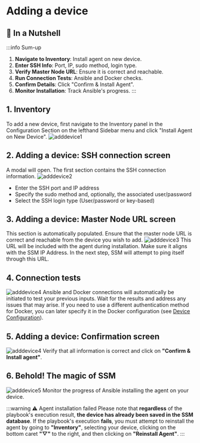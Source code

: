 # Adding a device

## 🌰 In a Nutshell

:::info Sum-up
1. **Navigate to Inventory**: Install agent on new device.
2. **Enter SSH Info**: Port, IP, sudo method, login type.
3. **Verify Master Node URL**: Ensure it is correct and reachable.
4. **Run Connection Tests**: Ansible and Docker checks.
5. **Confirm Details**: Click "Confirm & Install Agent".
6. **Monitor Installation**: Track Ansible's progress.
:::

## 1. Inventory
To add a new device, first navigate to the Inventory panel in the Configuration Section on the lefthand Sidebar menu and click "Install Agent on New Device".
![adddevice1](/add-device/add-device-1.png)

## 2. Adding a device: SSH connection screen
A modal will open. The first section contains the SSH connection information.
![adddevice2](/add-device/add-device-2.png)
- Enter the SSH port and IP address
- Specify the sudo method and, optionally, the associated user/password
- Select the SSH login type (User/password or key-based)

## 3. Adding a device: Master Node URL screen
This section is automatically populated. Ensure that the master node URL is correct and reachable from the device you wish to add.
![adddevice3](/add-device/add-device-3.png)
This URL will be included with the agent during installation. Make sure it aligns with the SSM IP Address.
In the next step, SSM will attempt to ping itself through this URL.

## 4. Connection tests
![adddevice4](/add-device/add-device-6.png)
Ansible and Docker connections will automatically be initiated to test your previous inputs. Wait for the results and address any issues that may arise.
If you need to use a different authentication method for Docker, you can later specify it in the Docker configuration (see [Device Configuration](/docs/devices/device-configuration)).

## 5. Adding a device: Confirmation screen
![adddevice4](/add-device/add-device-4.png)
Verify that all information is correct and click on **"Confirm & Install agent"**.

## 6. Behold! The magic of SSM
![adddevice5](/add-device/add-device-5.png)
Monitor the progress of Ansible installing the agent on your device.

:::warning ⚠️ Agent installation failed
Please note that **regardless** of the playbook's execution result, **the device has already been saved in the SSM database**.
If the playbook's execution **fails**, you must attempt to reinstall the agent by going to **"Inventory"**, selecting your device, clicking on the bottom caret **"▽"** to the right, and then clicking on **"Reinstall Agent"**.
:::
